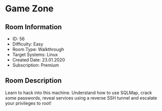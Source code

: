 ﻿# Game Zone

## Room Information
- ID: 56
- Difficulty: Easy
- Room Type: Walkthrough
- Target Systems: Linux
- Created Date: 23.01.2020
- Subscription: Premium

## Room Description
Learn to hack into this machine. Understand how to use SQLMap, crack some passwords, reveal services using a reverse SSH tunnel and escalate your privileges to root!
